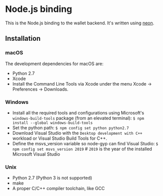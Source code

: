 # Node.js binding

This is the Node.js binding to the wallet backend. It's written using [neon](https://neon-bindings.com/).

## Installation

### macOS

The development dependencies for macOS are:

- Python 2.7
- Xcode
- Install the Command Line Tools via Xcode under the menu Xcode → Preferences → Downloads.

### Windows

- Install all the required tools and configurations using Microsoft's `windows-build-tools` package (from an elevated terminal):
`$ npm install --global windows-build-tools`
- Set the python path:
`$ npm config set python python2.7`
- Download Visual Studio with the `Desktop development with C++` workload or Visual Studio Build Tools for C++.
- Define the msvs_version variable so node-gyp can find Visual Studio:
`$ npm config set msvs_version 2019` # `2019` is the year of the installed Microsoft Visual Studio

### Unix

- Python 2.7 (Python 3 is not supported)
- make
- A proper C/C++ compiler toolchain, like GCC
